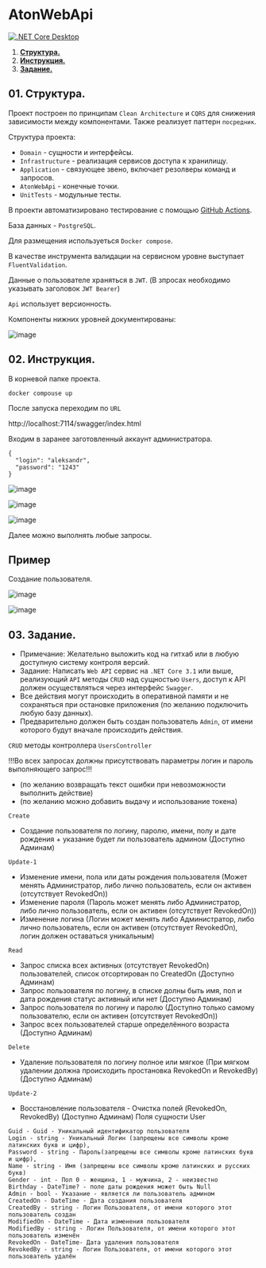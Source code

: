 # AtonWebApi

[![.NET Core Desktop](https://github.com/AleksandrKonst/AtonWebApi/actions/workflows/dotnet-desktop.yml/badge.svg)](https://github.com/AleksandrKonst/AtonWebApi/actions/workflows/dotnet-desktop.yml)

1. [**Структура.**](#01)
2. [**Инструкция.**](#02)
3. [**Задание.**](#03)

## 01. Структура.<a name="01"></a>
Проект построен по принципам `Clean Architecture` и `CQRS` для снижения зависимости между компонентами. Также реализует паттерн `посредник`.

Структура проекта:
- `Domain` - сущности и интерфейсы.
- `Infrastructure` - реализация сервисов доступа к хранилищу.
- `Application` - связующее звено, включает резолверы команд и запросов.
- `AtonWebApi` - конечные точки.
- `UnitTests` - модульные тесты.

В проекти автоматизировано тестирование с помощью [GitHub Actions](https://github.com/AleksandrKonst/AtonWebApi/actions).

База данных - `PostgreSQL`.

Для размещения используеться `Docker compose`.

В качестве инструмента валидации на сервисном уровне выступает `FluentValidation`.

Данные о пользователе храняться в `JWT`. (В зпросах необходимо указывать заголовок `JWT Bearer`)

`Api` использует версионность.

Компоненты нижних уровней документированы:

![image](https://github.com/AleksandrKonst/AtonWebApi/assets/40522320/e55e5f25-4936-4c35-8dad-ee4056bd5ce2)

## 02. Инструкция.<a name="02"></a>

В корневой папке проекта.

```
docker compouse up
```

После запуска переходим по `URL`

http://localhost:7114/swagger/index.html

Входим в заранее заготовленный аккаунт администратора.

```jsom
{
  "login": "aleksandr",
  "password": "1243"
}
```

![image](https://github.com/AleksandrKonst/AtonWebApi/assets/40522320/be0a8d1a-a106-465a-83da-e877c612871c)

![image](https://github.com/AleksandrKonst/AtonWebApi/assets/40522320/2cbc906c-c6d1-490d-8a73-a7348ecfeefe)

![image](https://github.com/AleksandrKonst/AtonWebApi/assets/40522320/ef862673-1808-485e-afa4-60d139f6037a)

Далее можно выполнять любые запросы.

## Пример
Создание пользователя.

![image](https://github.com/AleksandrKonst/AtonWebApi/assets/40522320/3a787f92-60fa-4476-ae55-76371bda38ed)

![image](https://github.com/AleksandrKonst/AtonWebApi/assets/40522320/9e250f7f-c913-4314-b51e-944796fdf350)

## 03. Задание.<a name="03"></a>
- Примечание: Желательно выложить код на гитхаб или в любую доступную систему контроля
версий.
- Задание: Написать `Web API` сервис на `.NET Core 3.1` или выше, реализующий `API` методы `CRUD` над
сущностью `Users`, доступ к API должен осуществляться через интерфейс `Swagger`.
- Все действия могут происходить в оперативной памяти и не сохраняться при остановке
приложения (по желанию подключить любую базу данных).
- Предварительно должен быть создан пользователь `Admin`, от имени которого будут вначале
происходить действия.

`CRUD` методы контроллера `UsersController`

!!!Во всех запросах должны присутствовать параметры логин и пароль выполняющего запрос!!!
- (по желанию возвращать текст ошибки при невозможности выполнить действие)
- (по желанию можно добавить выдачу и использование токена)

`Create`
- Создание пользователя по логину, паролю, имени, полу и дате рождения + указание будет ли
пользователь админом (Доступно Админам)

`Update-1`
- Изменение имени, пола или даты рождения пользователя (Может менять Администратор, либо
лично пользователь, если он активен (отсутствует RevokedOn))
- Изменение пароля (Пароль может менять либо Администратор, либо лично пользователь, если
он активен (отсутствует RevokedOn))
- Изменение логина (Логин может менять либо Администратор, либо лично пользователь, если
он активен (отсутствует RevokedOn), логин должен оставаться уникальным)

`Read`
- Запрос списка всех активных (отсутствует RevokedOn) пользователей, список отсортирован по
CreatedOn (Доступно Админам)
- Запрос пользователя по логину, в списке долны быть имя, пол и дата рождения статус активный
или нет (Доступно Админам)
- Запрос пользователя по логину и паролю (Доступно только самому пользователю, если он
активен (отсутствует RevokedOn))
- Запрос всех пользователей старше определённого возраста (Доступно Админам)

`Delete`
- Удаление пользователя по логину полное или мягкое (При мягком удалении должна
происходить простановка RevokedOn и RevokedBy) (Доступно Админам)

`Update-2`
- Восстановление пользователя - Очистка полей (RevokedOn, RevokedBy) (Доступно Админам)
Поля сущности User

```
Guid - Guid - Уникальный идентификатор пользователя
Login - string - Уникальный Логин (запрещены все символы кроме латинских букв и цифр),
Password - string - Пароль(запрещены все символы кроме латинских букв и цифр),
Name - string - Имя (запрещены все символы кроме латинских и русских букв)
Gender - int - Пол 0 - женщина, 1 - мужчина, 2 - неизвестно
Birthday - DateTime? - поле даты рождения может быть Null
Admin - bool - Указание - является ли пользователь админом
CreatedOn - DateTime - Дата создания пользователя
CreatedBy - string - Логин Пользователя, от имени которого этот пользователь создан
ModifiedOn - DateTime - Дата изменения пользователя
ModifiedBy - string - Логин Пользователя, от имени которого этот пользователь изменён
RevokedOn - DateTime- Дата удаления пользователя
RevokedBy - string - Логин Пользователя, от имени которого этот пользователь удалён
```
